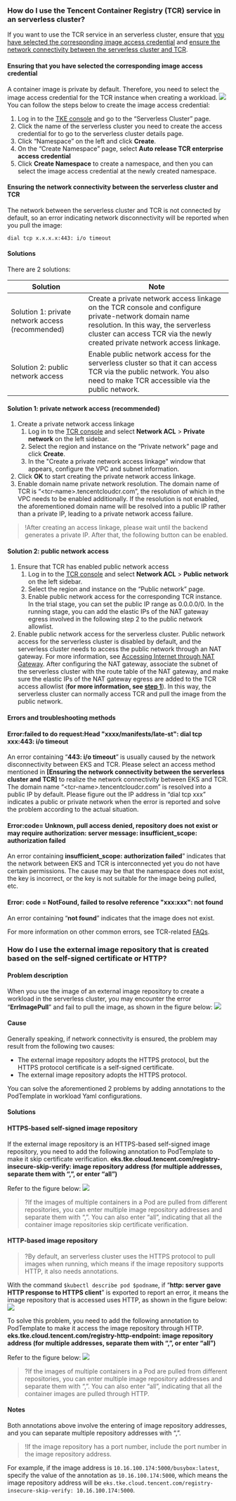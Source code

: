 ### How do I use the Tencent Container Registry (TCR) service in an serverless cluster?


If you want to use the TCR service in an serverless cluster, ensure that [you have selected the corresponding image access credential](#ensure1) and [ensure the network connectivity between the serverless cluster and TCR](#ensure2).

[](id:ensure1)
#### Ensuring that you have selected the corresponding image access credential

A container image is private by default. Therefore, you need to select the image access credential for the TCR instance when creating a workload.
![](https://qcloudimg.tencent-cloud.cn/raw/1f2a68b4fce1be7f2ebc13864ea6faab.png)
You can follow the steps below to create the image access credential:
1. Log in to the [TKE console](https://console.cloud.tencent.com/tke2/ecluster?rid=1) and go to the “Serverless Cluster” page.
2. Click the name of the serverless cluster you need to create the access credential for to go to the serverless cluster details page.
3. Click “Namespace” on the left and click **Create**.
4. On the “Create Namespace” page, select **Auto release TCR enterprise access credential**
5. Click **Create Namespace** to create a namespace, and then you can select the image access credential at the newly created namespace.

[](id:ensure2)
#### Ensuring the network connectivity between the serverless cluster and TCR

The network between the serverless cluster and TCR is not connected by default, so an error indicating network disconnectivity will be reported when you pull the image:
```
dial tcp x.x.x.x:443: i/o timeout
```


#### Solutions

There are 2 solutions:


| Solution | Note |
| ------------------- | ------------------------------------------------------------ |
| Solution 1: private network access (recommended) | Create a private network access linkage on the TCR console and configure private-network domain name resolution. In this way, the serverless cluster can access TCR via the newly created private network access linkage. |
| Solution 2: public network access | Enable public network access for the serverless cluster so that it can access TCR via the public network. You also need to make TCR accessible via the public network. |


#### Solution 1: private network access (recommended)

1. Create a private network access linkage
   1. Log in to the [TCR console](https://console.cloud.tencent.com/tcr/instance?rid=1) and select **Network ACL** > **Private network** on the left sidebar.
   2. Select the region and instance on the “Private network” page and click **Create**.
   3. In the "Create a private network access linkage" window that appears, configure the VPC and subnet information.
2. Click **OK** to start creating the private network access linkage.
3. Enable domain name private network resolution.
   The domain name of TCR is “&lt;tcr-name>.tencentcloudcr.com”, the resolution of which in the VPC needs to be enabled additionally. If the resolution is not enabled, the aforementioned domain name will be resolved into a public IP rather than a private IP, leading to a private network access failure.

>!After creating an access linkage, please wait until the backend generates a private IP. After that, the following button can be enabled.


#### Solution 2: public network access

1. Ensure that TCR has enabled public network access[](id:step2-1)
    1. Log in to the [TCR console](https://console.cloud.tencent.com/tcr/instance?rid=1) and select **Network ACL** > **Public network** on the left sidebar.
    2. Select the region and instance on the “Public network” page.
    3. Enable public network access for the corresponding TCR instance.
      In the trial stage, you can set the public IP range as 0.0.0.0/0. In the running stage, you can add the elastic IPs of the NAT gateway egress involved in the following step 2 to the public network allowlist.
2. Enable public network access for the serverless cluster.
   Public network access for the serverless cluster is disabled by default, and the serverless cluster needs to access the public network through an NAT gateway. For more information, see [Accessing Internet through NAT Gateway](https://intl.cloud.tencent.com/document/product/457/38369).
   After configuring the NAT gateway, associate the subnet of the serverless cluster with the route table of the NAT gateway, and make sure the elastic IPs of the NAT gateway egress are added to the TCR access allowlist (**for more information, see [step 1](#step2-1)**). In this way, the serverless cluster can normally access TCR and pull the image from the public network.





#### Errors and troubleshooting methods

#### Error:failed to do request:Head "xxxx/manifests/late-st": dial tcp xxx:443: i/o timeout
An error containing “**443: i/o timeout**” is usually caused by the network disconnectivity between EKS and TCR.
Please select an access method mentioned in **[Ensuring the network connectivity between the serverless cluster and TCR]** to realize the network connectivity between EKS and TCR.
<dx-alert infotype="notice" title="">
The domain name “&lt;tcr-name>.tencentcloudcr.com” is resolved into a public IP by default. Please figure out the IP address in “dial tcp xxx” indicates a public or private network when the error is reported and solve the problem according to the actual situation.
</dx-alert>

#### Error:code= Unknown, pull access denied, repository does not exist or may require authorization: server message: insufficient_scope: authorization failed
An error containing **insufficient_scope: authorization failed**” indicates that the network between EKS and TCR is interconnected yet you do not have certain permissions. The cause may be that the namespace does not exist, the key is incorrect, or the key is not suitable for the image being pulled, etc.

#### Error: code = NotFound, failed to resolve reference "xxx:xxx": not found
An error containing “**not found**” indicates that the image does not exist.



For more information on other common errors, see TCR-related [FAQs](https://intl.cloud.tencent.com/document/product/1051/37243).



### How do I use the external image repository that is created based on the self-signed certificate or HTTP?

#### Problem description

When you use the image of an external image repository to create a workload in the serverless cluster, you may encounter the error “**ErrImagePull**” and fail to pull the image, as shown in the figure below:
![](https://qcloudimg.tencent-cloud.cn/raw/0d5bf4a45ce5ef4d4f74be2642583b36.png)

#### Cause

Generally speaking, if network connectivity is ensured, the problem may result from the following two causes:

- The external image repository adopts the HTTPS protocol, but the HTTPS protocol certificate is a self-signed certificate.
- The external image repository adopts the HTTPS protocol.

You can solve the aforementioned 2 problems by adding annotations to the PodTemplate in workload Yaml configurations.

#### Solutions

#### HTTPS-based self-signed image repository
If the external image repository is an HTTPS-based self-signed image repository, you need to add the following annotation to PodTemplate to make it skip certificate verification.
**eks.tke.cloud.tencent.com/registry-insecure-skip-verify: image repository address (for multiple addresses, separate them with “,”, or enter “all”)**

Refer to the figure below:
![](https://main.qcloudimg.com/raw/7291dff6d8be0271c133530b4be49eb2.png)

>?If the images of multiple containers in a Pod are pulled from different repositories, you can enter multiple image repository addresses and separate them with “,”. You can also enter “all”, indicating that all the container image repositories skip certificate verification.

#### HTTP-based image repository
>?By default, an serverless cluster uses the HTTPS protocol to pull images when running, which means if the image repository supports HTTP, it also needs annotations.

With the command `$kubectl describe pod $podname`, if “**http: server gave HTTP response to HTTPS client**” is exported to report an error, it means the image repository that is accessed uses HTTP, as shown in the figure below:
![](https://main.qcloudimg.com/raw/903d96070e1db400a382342940faa227.png)

To solve this problem, you need to add the following annotation to PodTemplate to make it access the image repository through HTTP.
**eks.tke.cloud.tencent.com/registry-http-endpoint: image repository address (for multiple addresses, separate them with “,”, or enter “all”)**

Refer to the figure below:
![](https://main.qcloudimg.com/raw/25b198f03ae26ad1ac8d3be86361655c.png)

>?If the images of multiple containers in a Pod are pulled from different repositories, you can enter multiple image repository addresses and separate them with “,”. You can also enter “all”, indicating that all the container images are pulled through HTTP.




#### Notes

Both annotations above involve the entering of image repository addresses, and you can separate multiple repository addresses with “,”.

>!If the image repository has a port number, include the port number in the image repository address.

For example, if the image address is `10.16.100.174:5000/busybox:latest`, specify the value of the annotation as `10.16.100.174:5000`, which means the image repository address will be `eks.tke.cloud.tencent.com/registry-insecure-skip-verify: 10.16.100.174:5000`.
